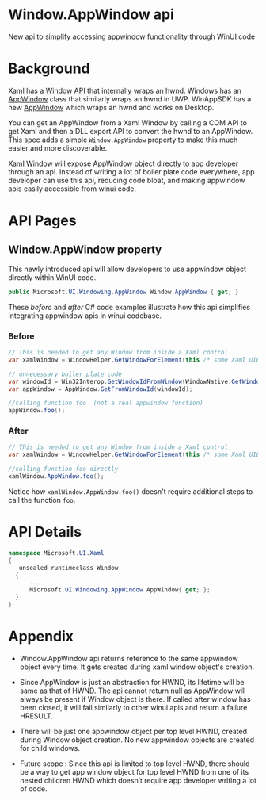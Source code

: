 Window.AppWindow api
===
New api to simplify accessing [appwindow](https://docs.microsoft.com/en-us/windows/apps/windows-app-sdk/windowing/windowing-overview) functionality through WinUI code

# Background
Xaml has a [Window](https://docs.microsoft.com/uwp/api/Windows.UI.Xaml.Window) API that internally wraps an hwnd. Windows has an [AppWindow](https://docs.microsoft.com/uwp/api/Windows.UI.WindowManagement.AppWindow) class that similarly wraps an hwnd in UWP. WinAppSDK has a new [AppWindow](https://docs.microsoft.com/windows/windows-app-sdk/api/winrt/Microsoft.UI.Windowing.AppWindow) which wraps an hwnd and works on Desktop.

You can get an AppWindow from a Xaml Window by calling a COM API to get Xaml and then a DLL export API to convert the hwnd to an AppWindow. This spec adds a simple `Window.AppWindow` property to make this much easier and more discoverable.

[Xaml Window](https://docs.microsoft.com/en-us/windows/windows-app-sdk/api/winrt/microsoft.ui.xaml.window) will expose AppWindow object directly to app developer through an api. Instead of writing a lot of boiler plate code everywhere, app developer can use this api, reducing code bloat, and making appwindow apis easily accessible from winui code.


# API Pages

## Window.AppWindow property

This newly introduced api will allow developers to use appwindow object directly within WinUI code.
```c#
public Microsoft.UI.Windowing.AppWindow Window.AppWindow { get; }
```

These *before* and *after* C# code examples illustrate how this api simplifies integrating appwindow apis in winui codebase.


### Before
```c#
// This is needed to get any Window from inside a Xaml control 
var xamlWindow = WindowHelper.GetWindowForElement(this /* some Xaml UIElement */);   

// unnecessary boiler plate code 
var windowId = Win32Interop.GetWindowIdFromWindow(WindowNative.GetWindowHandle(xamlWindow)); 
var appWindow = AppWindow.GetFromWindowId(windowId); 

//calling function foo  (not a real appwindow function)
appWindow.foo();
```

### After
```c#
// This is needed to get any Window from inside a Xaml control 
var xamlWindow = WindowHelper.GetWindowForElement(this /* some Xaml UIElement */);   

//calling function foo directly
xamlWindow.AppWindow.foo();  
```
Notice how `xamlWindow.AppWindow.foo()` doesn't require additional steps to call the function `foo`.

# API Details

```c# (but really MIDL3)
namespace Microsoft.UI.Xaml
{
   unsealed runtimeclass Window
  {
      ...
      Microsoft.UI.Windowing.AppWindow AppWindow{ get; };
  }
}
```

# Appendix
- Window.AppWindow api returns reference to the same appwindow object every time. It gets created during xaml window object's creation.


- Since AppWindow is just an abstraction for HWND, its lifetime will be same as that of HWND. The api cannot return null as AppWindow will always be present if Window object is there. If called after window has been closed, it will fail similarly to other winui apis and return a failure HRESULT. 

- There will be just one appwindow object per top level HWND, created during Window object creation. No new appwindow objects are created for child windows. 

- Future scope : Since this api is limited to top level HWND, there should be a way to get app window object for top level HWND from one of its nested children HWND which doesn’t require app developer writing a lot of code. 

